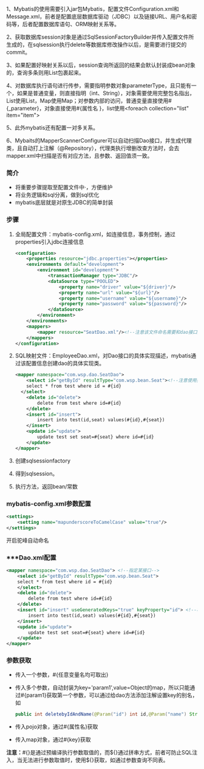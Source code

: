 1、Mybatis的使用需要引入jar包Mybatis，配置文件Configuration.xml和Message.xml，前者是配置底层数据库驱动（JDBC）以及链接URL、用户名和密码等，后者配置数据库语句、ORM映射关系等。

2、获取数据库session对象是通过SqlSessionFactoryBuilder并传入配置文件所生成的，在sqlsession执行delete等数据库修改操作以后，是需要进行提交的commit。

3、如果配置好映射关系以后，session查询所返回的结果会默认封装成bean对象的，查询多条则用List包裹起来。

4、对数据库执行语句进行传参，需要指明参数对象parameterType，且只能有一个，如果是普通变量，则直接指明（int、String），对象需要使用完整包名指出，List使用List，Map使用Map；对参数内部的访问，普通变量直接使用#{_parameter}，对象直接使用#{属性名 }，list使用\<foreach collection="list" item="item">

5、此外mybatis还有配置一对多关系。

6、Mybaits的MapperScannerConfigurer可以自动扫描Dao接口，并生成代理类，且自动打上注解（@Repository），代理类执行增删改查方法时，会去mapper.xml中扫描是否有对应方法，且参数、返回值须一致。

### 简介

- 将重要步骤提取至配置文件中·，方便维护
- 将业务逻辑和sql分离，做到sql优化
- mybatis底层就是对原生JDBC的简单封装

### 步骤

1. 全局配置文件：mybatis-config.xml，如连接信息，事务控制，通过properties引入jdbc连接信息

   ```xml
   <configuration>
       <properties resource="jdbc.properties"></properties>
       <environments default="development">
           <environment id="development">
               <transactionManager type="JDBC"/>
               <dataSource type="POOLED">
                   <property name="driver" value="${driver}"/>
                   <property name="url" value="${url}"/>
                   <property name="username" value="${username}"/>
                   <property name="password" value="${password}"/>
               </dataSource>
           </environment>
       </environments>
       <mappers>
           <mapper resource="SeatDao.xml"/><!--注意该文件命名需要和dao接口类名称一致-->>
       </mappers>
   </configuration>
   ```

2. SQL映射文件：EmployeeDao.xml，对Dao接口的具体实现描述，mybatis通过该配置信息创建dao的具体实现类。

   ```xml
   <mapper namespace="com.wsp.dao.SeatDao">
       <select id="getById" resultType="com.wsp.bean.Seat"><!--注意使用类的全限定名-->
       select * from test where id = #{id}
     </select>
       <delete id="delete">
           delete from test where id=#{id}
       </delete>
       <insert id="insert">
           insert into test(id,seat) values(#{id},#{seat})
       </insert>
       <update id="update">
           update test set seat=#{seat} where id=#{id}
       </update>
   </mapper>
   ```

3. 创建sqlsessionfactory

4. 得到sqlsession。

5. 执行方法，返回bean/常数

### mybatis-config.xml参数配置

```xml
<settings>
    <setting name="mapunderscoreToCamelCase" value="true"/>
</settings>
```

开启驼峰自动命名

### ***Dao.xml配置

```xml
<mapper namespace="com.wsp.dao.SeatDao"> <!--指定某接口-->
    <select id="getById" resultType="com.wsp.bean.Seat">
    select * from test where id = #{id}
    </select>
    <delete id="delete">
        delete from test where id=#{id}
    </delete>
    <insert id="insert" useGeneratedKeys="true" keyProperty="id"> <!--将自增主键自动赋值给传入的对象-->
        insert into test(id,seat) values(#{id},#{seat})
    </insert>
    <update id="update">
        update test set seat=#{seat} where id=#{id}
    </update>
</mapper>
```

### 参数获取

- 传入一个参数，#{任意变量名均可取出}

- 传入多个参数，自动封装为key='param1',value=Object的map，所以只能通过#{param1}获取第一个参数，可以通过给dao方法添加注解设置key的别名，如

  ```java
  public int deletebyIdAndName(@Param("id") int id,@Param("name") String name);
  ```

- 传入pojo对象，通过#{属性名}获取

- 传入map对象，通过#{key}获取

**注意：**#{}是通过预编译执行参数取值的，而${}通过拼串方式，前者可防止SQL注入，当无法进行参数取值时，使用\${}获取，如通过参数查询不同表。